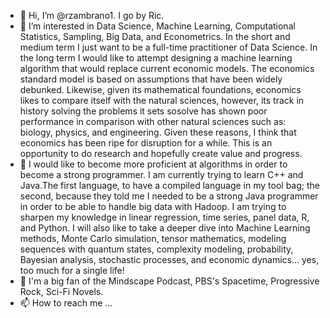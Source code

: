 - 👋 Hi, I’m @rzambrano1. I go by Ric.
- 👀 I’m interested in Data Science, Machine Learning, Computational Statistics, Sampling, Big Data, and Econometrics. 
     In the short and medium term I just want to be a full-time practitioner of Data Science.
     In the long term I would like to attempt designing a machine learning algorithm that would replace current economic models. The economics standard model
     is based on assumptions that have been widely debunked. Likewise, given its mathematical foundations, economics likes to compare itself with the natural sciences,
     however, its track in history solving the problems it sets sosolve has shown poor performance in comparison with other natural sciences such as:
     biology, physics, and engineering. 
     Given these reasons, I think that economics has been ripe for disruption for a while. This is an opportunity to do research and hopefully create value and progress.
- 🌱 I would like to become more proficient at algorithms in order to become a strong programmer. I am currently trying to learn C++ and Java.The first language, to have a 
     compiled language in my tool bag; the second, because they told me I needed to be a strong Java programmer in order to be able to handle big data with Hadoop. 
     I am trying to sharpen my knowledge in linear regression, time series, panel data, R, and Python. I will also like to take a deeper dive into 
     Machine Learning methods, Monte Carlo simulation, tensor mathematics, modeling sequences with quantum states, complexity modeling, probability, Bayesian analysis, 
     stochastic processes, and economic dynamics... yes, too much for a single life!
- 🎵 I'm a big fan of the Mindscape Podcast, PBS's Spacetime, Progressive Rock, Sci-Fi Novels.
- 📫 How to reach me ...

<!---
rzambrano1/rzambrano1 is a ✨ special ✨ repository because its `README.md` (this file) appears on your GitHub profile.
You can click the Preview link to take a look at your changes.
--->
